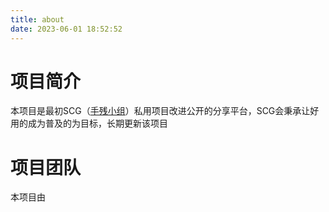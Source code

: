 ```yaml
---
title: about
date: 2023-06-01 18:52:52
---
```

# 项目简介
本项目是最初SCG（[手残小组](https://shoucangroup.github.io)）私用项目改进公开的分享平台，SCG会秉承让好用的成为普及的为目标，长期更新该项目
# 项目团队
本项目由
